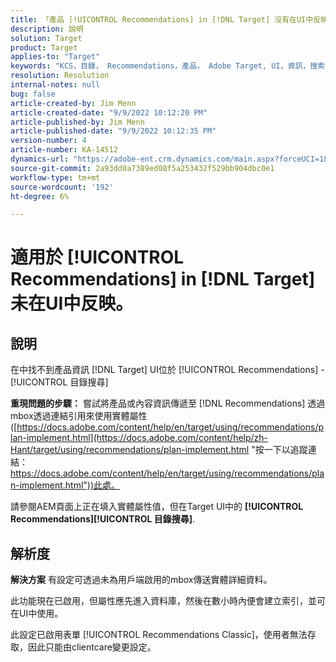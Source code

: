 ```yaml
---
title: 「產品 [!UICONTROL Recommendations] in [!DNL Target] 沒有在UI中反映。」
description: 說明
solution: Target
product: Target
applies-to: "Target"
keywords: "KCS，目錄， Recommendations，產品， Adobe Target, UI，資訊，搜索"
resolution: Resolution
internal-notes: null
bug: false
article-created-by: Jim Menn
article-created-date: "9/9/2022 10:12:20 PM"
article-published-by: Jim Menn
article-published-date: "9/9/2022 10:12:35 PM"
version-number: 4
article-number: KA-14512
dynamics-url: "https://adobe-ent.crm.dynamics.com/main.aspx?forceUCI=1&pagetype=entityrecord&etn=knowledgearticle&id=8c8b7b73-8c30-ed11-9db1-0022480866ad"
source-git-commit: 2a93dd0a7389ed08f5a253432f529bb904dbc0e1
workflow-type: tm+mt
source-wordcount: '192'
ht-degree: 6%

---
```


# 適用於 [!UICONTROL Recommendations] in [!DNL Target] 未在UI中反映。

## 說明


在中找不到產品資訊 [!DNL Target] UI位於 [!UICONTROL Recommendations] - [!UICONTROL 目錄搜尋]

<b>重現問題的步驟：</b>
嘗試將產品或內容資訊傳遞至 [!DNL Recommendations] 透過mbox透過連結引用來使用實體屬性([https://docs.adobe.com/content/help/en/target/using/recommendations/plan-implement.html](https://docs.adobe.com/content/help/zh-Hant/target/using/recommendations/plan-implement.html "按一下以追蹤連結：https://docs.adobe.com/content/help/en/target/using/recommendations/plan-implement.html"))此處。


請參閱AEM頁面上正在填入實體屬性值，但在Target UI中的 <b> [!UICONTROL Recommendations]</b><b>[!UICONTROL 目錄搜尋]</b>.


## 解析度


<b>解決方案</b>
有設定可透過未為用戶端啟用的mbox傳送實體詳細資料。

此功能現在已啟用，但屬性應先進入資料庫，然後在數小時內便會建立索引，並可在UI中使用。

此設定已啟用表單 [!UICONTROL Recommendations Classic]，使用者無法存取，因此只能由clientcare變更設定。
